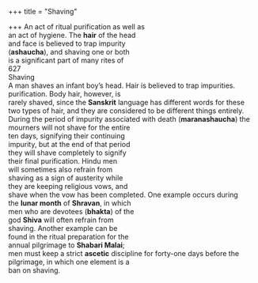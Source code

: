 +++
title = "Shaving"

+++
An act of ritual purification as well as  
an act of hygiene. The **hair** of the head  
and face is believed to trap impurity  
(**ashaucha**), and shaving one or both  
is a significant part of many rites of  
627  
Shaving  
A man shaves an infant boy’s head. Hair is believed to trap impurities.  
purification. Body hair, however, is  
rarely shaved, since the **Sanskrit** language has different words for these  
two types of hair, and they are considered to be different things entirely.  
During the period of impurity associated with death (**maranashaucha**) the  
mourners will not shave for the entire  
ten days, signifying their continuing  
impurity, but at the end of that period  
they will shave completely to signify  
their final purification. Hindu men  
will sometimes also refrain from  
shaving as a sign of austerity while  
they are keeping religious vows, and  
shave when the vow has been completed. One example occurs during  
the **lunar month** of **Shravan**, in which  
men who are devotees (**bhakta**) of the  
god **Shiva** will often refrain from  
shaving. Another example can be  
found in the ritual preparation for the  
annual pilgrimage to **Shabari Malai**;  
men must keep a strict **ascetic** discipline for forty-one days before the pilgrimage, in which one element is a  
ban on shaving.